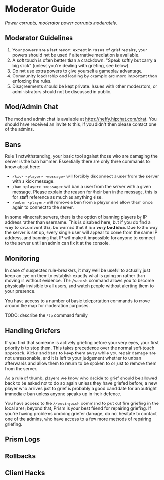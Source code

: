 Moderator Guide
===============

*Power corrupts, moderator power corrupts moderately.*

Moderator Guidelines
--------------------

1. Your powers are a last resort: except in cases of grief repairs, your powers should not be used if alternative mediation is available.
2. A soft touch is often better than a crackdown. "Speak softly but carry a big stick" (unless you're dealing with griefing, see below).
3. Do not use extra powers to give yourself a gameplay advantage.
4. Community leadership and leading by example are more important than enforcing the rules.
5. Disagreements should be kept private. Issues with other moderators, or administrators should not be discussed in public.

Mod/Admin Chat
--------------

The mod and admin chat is available at https://neffy.hipchat.com/chat. You should have received an invite to this, if you didn't then please contact one of the admins.

Bans
----

Rule 1 notwithstanding, your basic tool against those who are damaging the server is the ban hammer. Essentially there are only three commands to know about here:

* `/kick <player> <message>` will forcibly disconnect a user from the server with a kick message.
* `/ban <player> <message>` will ban a user from the server with a given message. Please explain the reason for their ban in the message, this is for staff reference as much as anything else.
* `/unban <player>` will remove a ban from a player and allow them once again to connect to the server.

In some Minecraft servers, there is the option of banning players by IP address rather than username. This is disabled here, but if you do find a way to circumvent this, be warned that it is a **very bad idea**. Due to the way the server is set up, every single user will appear to come from the same IP address, and banning that IP will make it impossible for anyone to connect to the server until an admin can fix it at the console.

Monitoring
----------

In case of suspected rule-breakers, it may well be useful to actually just keep an eye on them to establish exactly what is going on rather than moving in without evidence. The `/vanish` command allows you to become physically invisible to all users, and watch people without alerting them to your presence.

You have access to a number of basic teleportation commands to move around the map for moderation purposes.

TODO: describe the `/tp` command family

Handling Griefers
-----------------

If you find that someone is actively griefing before your very eyes, your first priority is to stop them. This takes precedence over the normal soft-touch approach. Kicks and bans to keep them away while you repair damage are not unreasonable, and it is left to your judgement whether to unban afterwards and allow them to return to be spoken to or just to remove them from the server.

As a rule of thumb, players we know who decide to grief should be allowed back to be asked not to do so again unless they have griefed before; a new player who arrives just to grief is probably a good candidate for an outright immediate ban unless anyone speaks up in their defence.

You have access to the `//extinguish` command to put out fire griefing in the local area; beyond that, Prism is your best friend for repairing griefing. If you're having problems undoing griefer damage, do not hesitate to contact one of the admins, who have access to a few more methods of repairing griefing.

Prism Logs
----------

Rollbacks
---------

Client Hacks
------------

